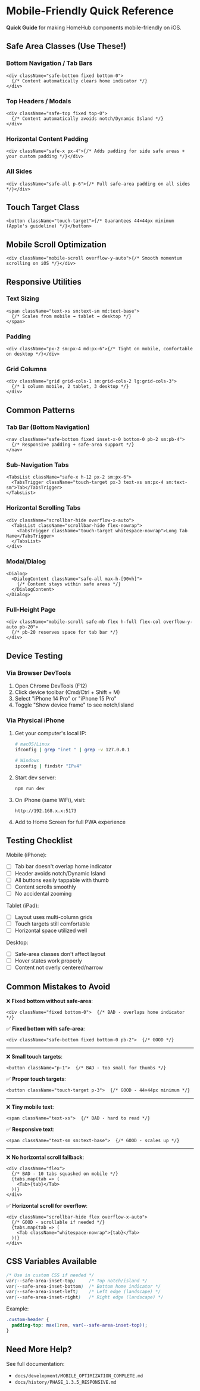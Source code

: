 # Mobile-Friendly Quick Reference

**Quick Guide** for making HomeHub components mobile-friendly on iOS.

## Safe Area Classes (Use These!)

### Bottom Navigation / Tab Bars

```tsx
<div className="safe-bottom fixed bottom-0">
  {/* Content automatically clears home indicator */}
</div>
```

### Top Headers / Modals

```tsx
<div className="safe-top fixed top-0">
  {/* Content automatically avoids notch/Dynamic Island */}
</div>
```

### Horizontal Content Padding

```tsx
<div className="safe-x px-4">{/* Adds padding for side safe areas + your custom padding */}</div>
```

### All Sides

```tsx
<div className="safe-all p-6">{/* Full safe-area padding on all sides */}</div>
```

## Touch Target Class

```tsx
<button className="touch-target">{/* Guarantees 44×44px minimum (Apple's guideline) */}</button>
```

## Mobile Scroll Optimization

```tsx
<div className="mobile-scroll overflow-y-auto">{/* Smooth momentum scrolling on iOS */}</div>
```

## Responsive Utilities

### Text Sizing

```tsx
<span className="text-xs sm:text-sm md:text-base">
  {/* Scales from mobile → tablet → desktop */}
</span>
```

### Padding

```tsx
<div className="px-2 sm:px-4 md:px-6">{/* Tight on mobile, comfortable on desktop */}</div>
```

### Grid Columns

```tsx
<div className="grid grid-cols-1 sm:grid-cols-2 lg:grid-cols-3">
  {/* 1 column mobile, 2 tablet, 3 desktop */}
</div>
```

## Common Patterns

### Tab Bar (Bottom Navigation)

```tsx
<nav className="safe-bottom fixed inset-x-0 bottom-0 pb-2 sm:pb-4">
  {/* Responsive padding + safe-area support */}
</nav>
```

### Sub-Navigation Tabs

```tsx
<TabsList className="safe-x h-12 px-2 sm:px-6">
  <TabsTrigger className="touch-target px-3 text-xs sm:px-4 sm:text-sm">Tab</TabsTrigger>
</TabsList>
```

### Horizontal Scrolling Tabs

```tsx
<div className="scrollbar-hide overflow-x-auto">
  <TabsList className="scrollbar-hide flex-nowrap">
    <TabsTrigger className="touch-target whitespace-nowrap">Long Tab Name</TabsTrigger>
  </TabsList>
</div>
```

### Modal/Dialog

```tsx
<Dialog>
  <DialogContent className="safe-all max-h-[90vh]">
    {/* Content stays within safe areas */}
  </DialogContent>
</Dialog>
```

### Full-Height Page

```tsx
<div className="mobile-scroll safe-mb flex h-full flex-col overflow-y-auto pb-20">
  {/* pb-20 reserves space for tab bar */}
</div>
```

## Device Testing

### Via Browser DevTools

1. Open Chrome DevTools (F12)
2. Click device toolbar (Cmd/Ctrl + Shift + M)
3. Select "iPhone 14 Pro" or "iPhone 15 Pro"
4. Toggle "Show device frame" to see notch/island

### Via Physical iPhone

1. Get your computer's local IP:

   ```bash
   # macOS/Linux
   ifconfig | grep "inet " | grep -v 127.0.0.1

   # Windows
   ipconfig | findstr "IPv4"
   ```

2. Start dev server:

   ```bash
   npm run dev
   ```

3. On iPhone (same WiFi), visit:

   ```
   http://192.168.x.x:5173
   ```

4. Add to Home Screen for full PWA experience

## Testing Checklist

Mobile (iPhone):

- [ ] Tab bar doesn't overlap home indicator
- [ ] Header avoids notch/Dynamic Island
- [ ] All buttons easily tappable with thumb
- [ ] Content scrolls smoothly
- [ ] No accidental zooming

Tablet (iPad):

- [ ] Layout uses multi-column grids
- [ ] Touch targets still comfortable
- [ ] Horizontal space utilized well

Desktop:

- [ ] Safe-area classes don't affect layout
- [ ] Hover states work properly
- [ ] Content not overly centered/narrow

## Common Mistakes to Avoid

❌ **Fixed bottom without safe-area**:

```tsx
<div className="fixed bottom-0">  {/* BAD - overlaps home indicator */}
```

✅ **Fixed bottom with safe-area**:

```tsx
<div className="safe-bottom fixed bottom-0 pb-2">  {/* GOOD */}
```

---

❌ **Small touch targets**:

```tsx
<button className="p-1">  {/* BAD - too small for thumbs */}
```

✅ **Proper touch targets**:

```tsx
<button className="touch-target p-3">  {/* GOOD - 44×44px minimum */}
```

---

❌ **Tiny mobile text**:

```tsx
<span className="text-xs">  {/* BAD - hard to read */}
```

✅ **Responsive text**:

```tsx
<span className="text-sm sm:text-base">  {/* GOOD - scales up */}
```

---

❌ **No horizontal scroll fallback**:

```tsx
<div className="flex">
  {/* BAD - 10 tabs squashed on mobile */}
  {tabs.map(tab => (
    <Tab>{tab}</Tab>
  ))}
</div>
```

✅ **Horizontal scroll for overflow**:

```tsx
<div className="scrollbar-hide flex overflow-x-auto">
  {/* GOOD - scrollable if needed */}
  {tabs.map(tab => (
    <Tab className="whitespace-nowrap">{tab}</Tab>
  ))}
</div>
```

## CSS Variables Available

```css
/* Use in custom CSS if needed */
var(--safe-area-inset-top)     /* Top notch/island */
var(--safe-area-inset-bottom)  /* Bottom home indicator */
var(--safe-area-inset-left)    /* Left edge (landscape) */
var(--safe-area-inset-right)   /* Right edge (landscape) */
```

Example:

```css
.custom-header {
  padding-top: max(1rem, var(--safe-area-inset-top));
}
```

## Need More Help?

See full documentation:

- `docs/development/MOBILE_OPTIMIZATION_COMPLETE.md`
- `docs/history/PHASE_1.3.5_RESPONSIVE.md`
